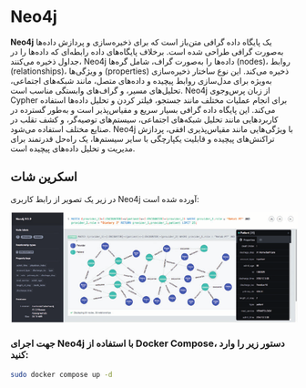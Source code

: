 # Neo4j

**Neo4j** یک پایگاه داده گرافی متن‌باز است که برای ذخیره‌سازی و پردازش داده‌ها به‌صورت گرافی طراحی شده است. برخلاف پایگاه‌های داده رابطه‌ای که داده‌ها را در جداول ذخیره می‌کنند، Neo4j داده‌ها را به‌صورت گراف، شامل گره‌ها (nodes)، روابط (relationships)، و ویژگی‌ها (properties) ذخیره می‌کند. این نوع ساختار ذخیره‌سازی به‌ویژه برای مدل‌سازی روابط پیچیده و داده‌های متصل، مانند شبکه‌های اجتماعی، تحلیل‌های مسیر، و گراف‌های وابستگی مناسب است. Neo4j از زبان پرس‌وجوی Cypher برای انجام عملیات مختلف مانند جستجو، فیلتر کردن و تحلیل داده‌ها استفاده می‌کند. این پایگاه داده گرافی بسیار سریع و مقیاس‌پذیر است و به‌طور گسترده در کاربردهایی مانند تحلیل شبکه‌های اجتماعی، سیستم‌های توصیه‌گر، و کشف تقلب در صنایع مختلف استفاده می‌شود. Neo4j با ویژگی‌هایی مانند مقیاس‌پذیری افقی، پردازش تراکنش‌های پیچیده و قابلیت یکپارچگی با سایر سیستم‌ها، یک راه‌حل قدرتمند برای مدیریت و تحلیل داده‌های پیچیده است.

## اسکرین شات

در زیر یک تصویر از رابط کاربری Neo4j آورده شده است:

![Screenshot](screenshot.png)

### جهت اجرای Neo4j با استفاده از Docker Compose، دستور زیر را وارد کنید:

```bash
sudo docker compose up -d
```

